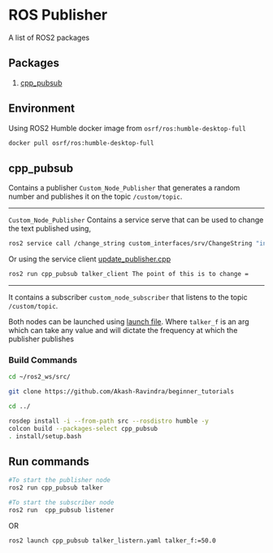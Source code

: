 # ROS Publisher
A list of ROS2 packages
## Packages
 1. [cpp_pubsub](#cpp_pubsub)

## Environment
Using ROS2 Humble docker image from `osrf/ros:humble-desktop-full`

```bash
docker pull osrf/ros:humble-desktop-full
```

##  cpp_pubsub
Contains a publisher `Custom_Node_Publisher` that generates a random number and publishes it on the topic `/custom/topic`.

---
`Custom_Node_Publisher` Contains a service serve that can be used to change the text published using,

```bash
ros2 service call /change_string custom_interfaces/srv/ChangeString "input: 'Updated String'"
```
Or using the service client [update_publisher.cpp](./cpp_pubsub/src/update_publisher.cpp)
```bash
ros2 run cpp_pubsub talker_client The point of this is to change = 
```
---
It contains a subscriber `custom_node_subscriber` that listens to the topic `/custom/topic`.

Both nodes can be launched using [launch file](./cpp_pubsub/launch/talker_listern.yaml). 
Where  `talker_f` is an arg which can take any value and will dictate the frequency at which the publisher publishes

### Build Commands

```bash
cd ~/ros2_ws/src/

git clone https://github.com/Akash-Ravindra/beginner_tutorials

cd ../

rosdep install -i --from-path src --rosdistro humble -y
colcon build --packages-select cpp_pubsub
. install/setup.bash

```

## Run commands

```bash
#To start the publisher node
ros2 run cpp_pubsub talker

#To start the subscriber node
ros2 run  cpp_pubsub listener 
```

OR
```bash
ros2 launch cpp_pubsub talker_listern.yaml talker_f:=50.0
```